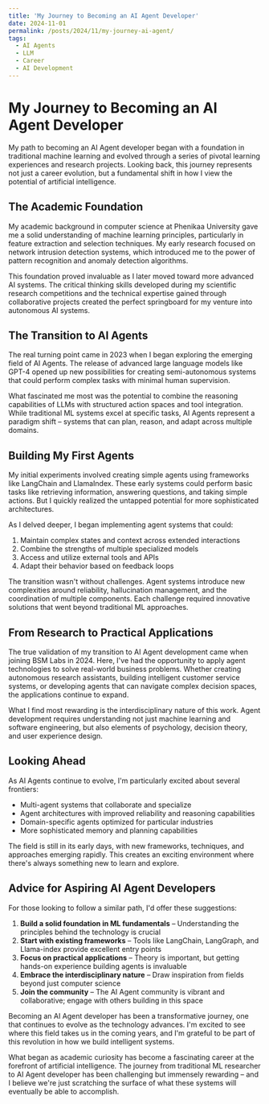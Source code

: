 ```yaml
---
title: 'My Journey to Becoming an AI Agent Developer'
date: 2024-11-01
permalink: /posts/2024/11/my-journey-ai-agent/
tags:
  - AI Agents
  - LLM
  - Career
  - AI Development
---
```


# My Journey to Becoming an AI Agent Developer

My path to becoming an AI Agent developer began with a foundation in traditional machine learning and evolved through a series of pivotal learning experiences and research projects. Looking back, this journey represents not just a career evolution, but a fundamental shift in how I view the potential of artificial intelligence.

## The Academic Foundation

My academic background in computer science at Phenikaa University gave me a solid understanding of machine learning principles, particularly in feature extraction and selection techniques. My early research focused on network intrusion detection systems, which introduced me to the power of pattern recognition and anomaly detection algorithms.

This foundation proved invaluable as I later moved toward more advanced AI systems. The critical thinking skills developed during my scientific research competitions and the technical expertise gained through collaborative projects created the perfect springboard for my venture into autonomous AI systems.

## The Transition to AI Agents

The real turning point came in 2023 when I began exploring the emerging field of AI Agents. The release of advanced large language models like GPT-4 opened up new possibilities for creating semi-autonomous systems that could perform complex tasks with minimal human supervision.

What fascinated me most was the potential to combine the reasoning capabilities of LLMs with structured action spaces and tool integration. While traditional ML systems excel at specific tasks, AI Agents represent a paradigm shift – systems that can plan, reason, and adapt across multiple domains.

## Building My First Agents

My initial experiments involved creating simple agents using frameworks like LangChain and LlamaIndex. These early systems could perform basic tasks like retrieving information, answering questions, and taking simple actions. But I quickly realized the untapped potential for more sophisticated architectures.

As I delved deeper, I began implementing agent systems that could:

1. Maintain complex states and context across extended interactions
2. Combine the strengths of multiple specialized models
3. Access and utilize external tools and APIs
4. Adapt their behavior based on feedback loops

The transition wasn't without challenges. Agent systems introduce new complexities around reliability, hallucination management, and the coordination of multiple components. Each challenge required innovative solutions that went beyond traditional ML approaches.

## From Research to Practical Applications

The true validation of my transition to AI Agent development came when joining BSM Labs in 2024. Here, I've had the opportunity to apply agent technologies to solve real-world business problems. Whether creating autonomous research assistants, building intelligent customer service systems, or developing agents that can navigate complex decision spaces, the applications continue to expand.

What I find most rewarding is the interdisciplinary nature of this work. Agent development requires understanding not just machine learning and software engineering, but also elements of psychology, decision theory, and user experience design.

## Looking Ahead

As AI Agents continue to evolve, I'm particularly excited about several frontiers:

- Multi-agent systems that collaborate and specialize
- Agent architectures with improved reliability and reasoning capabilities
- Domain-specific agents optimized for particular industries
- More sophisticated memory and planning capabilities

The field is still in its early days, with new frameworks, techniques, and approaches emerging rapidly. This creates an exciting environment where there's always something new to learn and explore.

## Advice for Aspiring AI Agent Developers

For those looking to follow a similar path, I'd offer these suggestions:

1. **Build a solid foundation in ML fundamentals** – Understanding the principles behind the technology is crucial
2. **Start with existing frameworks** – Tools like LangChain, LangGraph, and Llama-index provide excellent entry points
3. **Focus on practical applications** – Theory is important, but getting hands-on experience building agents is invaluable
4. **Embrace the interdisciplinary nature** – Draw inspiration from fields beyond just computer science
5. **Join the community** – The AI Agent community is vibrant and collaborative; engage with others building in this space

Becoming an AI Agent developer has been a transformative journey, one that continues to evolve as the technology advances. I'm excited to see where this field takes us in the coming years, and I'm grateful to be part of this revolution in how we build intelligent systems.

What began as academic curiosity has become a fascinating career at the forefront of artificial intelligence. The journey from traditional ML researcher to AI Agent developer has been challenging but immensely rewarding – and I believe we're just scratching the surface of what these systems will eventually be able to accomplish.